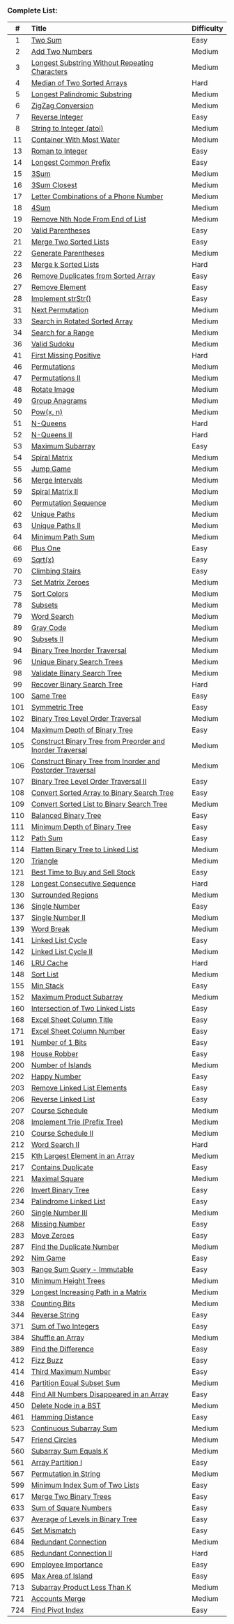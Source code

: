 ### Complete List:

| # | Title | Difficulty |
| :---: | :--- | :--- |
| 1   | [Two Sum](algorithms/1) | Easy |
| 2   | [Add Two Numbers](algorithms/2) | Medium |
| 3   | [Longest Substring Without Repeating Characters](algorithms/3) | Medium |
| 4   | [Median of Two Sorted Arrays](algorithms/4) | Hard |
| 5   | [Longest Palindromic Substring](algorithms/5) | Medium |
| 6   | [ZigZag Conversion](algorithms/6) | Medium |
| 7   | [Reverse Integer](algorithms/7) | Easy |
| 8   | [String to Integer (atoi)](algorithms/8) | Medium |
| 11  | [Container With Most Water](algorithms/11) | Medium |
| 13  | [Roman to Integer](algorithms/13) | Easy |
| 14  | [Longest Common Prefix](algorithms/14) | Easy |
| 15  | [3Sum](algorithms/15) | Medium |
| 16  | [3Sum Closest](algorithms/16) | Medium |
| 17  | [Letter Combinations of a Phone Number](algorithms/17) | Medium |
| 18  | [4Sum](algorithms/18) | Medium |
| 19  | [Remove Nth Node From End of List](algorithms/19) | Medium |
| 20  | [Valid Parentheses](algorithms/20) | Easy |
| 21  | [Merge Two Sorted Lists](algorithms/21) | Easy |
| 22  | [Generate Parentheses](algorithms/22) | Medium |
| 23  | [Merge k Sorted Lists](algorithms/23) | Hard |
| 26  | [Remove Duplicates from Sorted Array](algorithms/26) | Easy |
| 27  | [Remove Element](algorithms/27) | Easy |
| 28  | [Implement strStr()](algorithms/28) | Easy |
| 31  | [Next Permutation](algorithms/31) | Medium |
| 33  | [Search in Rotated Sorted Array](algorithms/33) | Medium |
| 34  | [Search for a Range](algorithms/34) | Medium |
| 36  | [Valid Sudoku](algorithms/36) | Medium |
| 41  | [First Missing Positive](algorithms/41) | Hard |
| 46  | [Permutations](algorithms/46) | Medium |
| 47  | [Permutations II](algorithms/47) | Medium |
| 48  | [Rotate Image](algorithms/48) | Medium |
| 49  | [Group Anagrams](algorithms/49) | Medium |
| 50  | [Pow(x, n)](algorithms/50) | Medium |
| 51  | [N-Queens](algorithms/51) | Hard |
| 52  | [N-Queens II](algorithms/52) | Hard |
| 53  | [Maximum Subarray](algorithms/53) | Easy |
| 54  | [Spiral Matrix](algorithms/54) | Medium |
| 55  | [Jump Game](algorithms/55) | Medium |
| 56  | [Merge Intervals](algorithms/56) | Medium |
| 59  | [Spiral Matrix II](algorithms/59) | Medium |
| 60  | [Permutation Sequence](algorithms/60) | Medium |
| 62  | [Unique Paths](algorithms/62) | Medium |
| 63  | [Unique Paths II](algorithms/63) | Medium |
| 64  | [Minimum Path Sum](algorithms/64) | Medium |
| 66  | [Plus One](algorithms/66) | Easy |
| 69  | [Sqrt(x)](algorithms/69) | Easy |
| 70  | [Climbing Stairs](algorithms/70) | Easy |
| 73  | [Set Matrix Zeroes](algorithms/73) | Medium |
| 75  | [Sort Colors](algorithms/75) | Medium |
| 78  | [Subsets](algorithms/78) | Medium |
| 79  | [Word Search](algorithms/79) | Medium |
| 89  | [Gray Code](algorithms/89) | Medium |
| 90  | [Subsets II](algorithms/90) | Medium |
| 94  | [Binary Tree Inorder Traversal](algorithms/94) | Medium |
| 96  | [Unique Binary Search Trees](algorithms/96) | Medium |
| 98  | [Validate Binary Search Tree](algorithms/98) | Medium |
| 99  | [Recover Binary Search Tree](algorithms/99) | Hard |
| 100 | [Same Tree](algorithms/100) | Easy |
| 101 | [Symmetric Tree](algorithms/101) | Easy |
| 102 | [Binary Tree Level Order Traversal](algorithms/102) | Medium |
| 104 | [Maximum Depth of Binary Tree](algorithms/104) | Easy |
| 105 | [Construct Binary Tree from Preorder and Inorder Traversal](algorithms/105) | Medium |
| 106 | [Construct Binary Tree from Inorder and Postorder Traversal](algorithms/106) | Medium |
| 107 | [Binary Tree Level Order Traversal II](algorithms/107) | Easy |
| 108 | [Convert Sorted Array to Binary Search Tree](algorithms/108) | Easy |
| 109 | [Convert Sorted List to Binary Search Tree](algorithms/109) | Medium |
| 110 | [Balanced Binary Tree](algorithms/110) | Easy |
| 111 | [Minimum Depth of Binary Tree](algorithms/111) | Easy |
| 112 | [Path Sum](algorithms/112) | Easy |
| 114 | [Flatten Binary Tree to Linked List](algorithms/114) | Medium |
| 120 | [Triangle](algorithms/120) | Medium |
| 121 | [Best Time to Buy and Sell Stock](algorithms/121) | Easy |
| 128 | [Longest Consecutive Sequence](algorithms/128) | Hard |
| 130 | [Surrounded Regions](algorithms/130) | Medium |
| 136 | [Single Number](algorithms/136) | Easy |
| 137 | [Single Number II](algorithms/137) | Medium |
| 139 | [Word Break](algorithms/139) | Medium |
| 141 | [Linked List Cycle](algorithms/141) | Easy |
| 142 | [Linked List Cycle II](algorithms/142) | Medium |
| 146 | [LRU Cache](algorithms/146)| Hard |
| 148 | [Sort List](algorithms/148) | Medium |
| 155 | [Min Stack](algorithms/155) | Easy |
| 152 | [Maximum Product Subarray](algorithms/152) | Medium |
| 160 | [Intersection of Two Linked Lists](algorithms/160) | Easy |
| 168 | [Excel Sheet Column Title](algorithms/168) | Easy |
| 171 | [Excel Sheet Column Number](algorithms/171) | Easy |
| 191 | [Number of 1 Bits](algorithms/191) | Easy |
| 198 | [House Robber](algorithms/198) | Easy |
| 200 | [Number of Islands](algorithms/200) | Medium |
| 202 | [Happy Number](algorithms/202) | Easy |
| 203 | [Remove Linked List Elements](algorithms/203) | Easy |
| 206 | [Reverse Linked List](algorithms/206) | Easy |
| 207 | [Course Schedule](algorithms/207) | Medium |
| 208 | [Implement Trie (Prefix Tree)](algorithms/208) | Medium |
| 210 | [Course Schedule II](algorithms/210) | Medium |
| 212 | [Word Search II](algorithms/212) | Hard |
| 215 | [Kth Largest Element in an Array](algorithms/215) | Medium |
| 217 | [Contains Duplicate](algorithms/217) | Easy |
| 221 | [Maximal Square](algorithms/221) | Medium |
| 226 | [Invert Binary Tree](algorithms/226) | Easy |
| 234 | [Palindrome Linked List](algorithms/234) | Easy |
| 260 | [Single Number III](algorithms/260) | Medium |
| 268 | [Missing Number](algorithms/268) | Easy |
| 283 | [Move Zeroes](algorithms/283) | Easy |
| 287 | [Find the Duplicate Number](algorithms/287) | Medium |
| 292 | [Nim Game](algorithms/292) | Easy |
| 303 | [Range Sum Query - Immutable](algorithms/303) | Easy |
| 310 | [Minimum Height Trees](algorithms/310) | Medium |
| 329 | [Longest Increasing Path in a Matrix](algorithms/329) | Medium |
| 338 | [Counting Bits](algorithms/338) | Medium |
| 344 | [Reverse String](algorithms/344) | Easy |
| 371 | [Sum of Two Integers](algorithms/371) | Easy |
| 384 | [Shuffle an Array](algorithms/384) | Medium |
| 389 | [Find the Difference](algorithms/389) | Easy |
| 412 | [Fizz Buzz](algorithms/412) | Easy |
| 414 | [Third Maximum Number](algorithms/414) | Easy |
| 416 | [Partition Equal Subset Sum](algorithms/416) | Medium |
| 448 | [Find All Numbers Disappeared in an Array](algorithms/448) | Easy |
| 450 | [Delete Node in a BST](algorithms/450) | Medium |
| 461 | [Hamming Distance](algorithms/461) | Easy |
| 523 | [Continuous Subarray Sum](algorithms/523) | Medium |
| 547 | [Friend Circles](algorithms/547) | Medium |
| 560 | [Subarray Sum Equals K](algorithms/560) | Medium |
| 561 | [Array Partition I](algorithms/561) | Easy |
| 567 | [Permutation in String](algorithms/567) | Medium |
| 599 | [Minimum Index Sum of Two Lists](algorithms/599) | Easy |
| 617 | [Merge Two Binary Trees](algorithms/617) | Easy |
| 633 | [Sum of Square Numbers](algorithms/633) | Easy |
| 637 | [Average of Levels in Binary Tree](algorithms/637) | Easy |
| 645 | [Set Mismatch](algorithms/645) | Easy |
| 684 | [Redundant Connection](algorithms/684) | Medium |
| 685 | [Redundant Connection II](algorithms/685) | Hard |
| 690 | [Employee Importance](algorithms/690) | Easy |
| 695 | [Max Area of Island](algorithms/695) | Easy |
| 713 | [Subarray Product Less Than K](algorithms/713) | Medium |
| 721 | [Accounts Merge](algorithms/721) | Medium |
| 724 | [Find Pivot Index](algorithms/724) | Easy |
